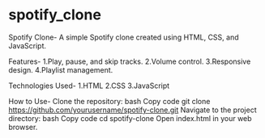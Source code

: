 # spotify_clone

Spotify Clone-
A simple Spotify clone created using HTML, CSS, and JavaScript.

Features-
1.Play, pause, and skip tracks.
2.Volume control.
3.Responsive design.
4.Playlist management.



Technologies Used-
1.HTML
2.CSS
3.JavaScript


How to Use-
Clone the repository:
bash
Copy code
git clone https://github.com/yourusername/spotify-clone.git
Navigate to the project directory:
bash
Copy code
cd spotify-clone
Open index.html in your web browser.
